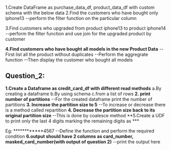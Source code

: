 1.Create DataFrame as purchase_data_df,  product_data_df with custom schema with the below data 
2.Find the customers who have bought only iphone13
--perform the filter function on the particular column

3.Find customers who upgraded from product iphone13 to product iphone14
--perform the filter function and use join for the upgraded product by customer


        
**4.Find customers who have bought all models in the new Product Data** 
--First list all the product without duplicates
--Perform the aggregrate function 
--Then display the customer who bought all models 


## Question_2:

**1.Create a Dataframe as credit_card_df with different read methods** 
a.By creating a dataframe
b.By using schema
c.from a list of rows
**2. print number of partitions** 
--For the created dataframe print the number of partitions
**3. Increase the partition size to 5** 
--To increase or decrease there is a method called repartition
**4. Decrease the partition size back to its original partition size** 
--This is done by coalesce method
**5.Create a UDF to print only the last 4 digits marking the remaining digits as *** 

Eg: ************4567 
--Define the function and perform the required condition
**6.output should have 2 columns as card_number, masked_card_number(with output of question 2)** 
--print the output here
